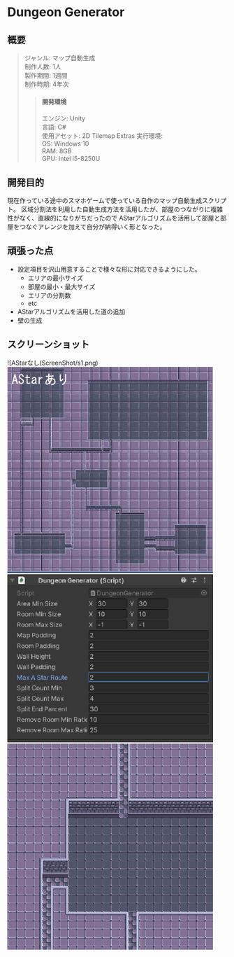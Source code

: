 # Dungeon Generator  
## 概要  
>ジャンル: マップ自動生成  
>制作人数: 1人  
>製作期間: 1週間  
>制作時期: 4年次  
>>#### 開発環境
>>エンジン: Unity  
>>言語: C#  
>>使用アセット: 2D Tilemap Extras
>実行環境:  
>>OS: Windows 10  
>>RAM: 8GB  
>>GPU: Intel i5-8250U  
  
## 開発目的  
現在作っている途中のスマホゲームで使っている自作のマップ自動生成スクリプト。
区域分割法を利用した自動生成方法を活用したが、部屋のつながりに複雑性がなく、直線的になりがちだったので
AStarアルゴリズムを活用して部屋と部屋をつなぐアレンジを加えて自分が納得いく形となった。  
  
## 頑張った点
- 設定項目を沢山用意することで様々な形に対応できるようにした。
	- エリアの最小サイズ  
	- 部屋の最小・最大サイズ  
	- エリアの分割数  
	- etc  
- AStarアルゴリズムを活用した道の追加  
- 壁の生成  
  
## スクリーンショット
![AStarなし(ScreenShot/s1.png)
![AStarあり](ScreenShot/s2.png)
![設定項目](ScreenShot/s3.png)
![拡大](ScreenShot/s4.png)
